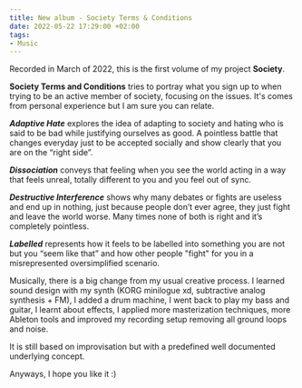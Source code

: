 ```yaml
---
title: New album - Society Terms & Conditions
date: 2022-05-22 17:29:00 +02:00
tags:
- Music
---
```


Recorded in March of 2022, this is the first volume of my project **Society**.

**Society Terms and Conditions** tries to portray what you sign up to when trying to be an active member of society, focusing on the issues. It's comes from personal experience but I am sure you can relate.

***Adaptive Hate*** explores the idea of adapting to society and hating who is said to be bad while justifying ourselves as good. A pointless battle that changes everyday just to be accepted socially and show clearly that you are on the “right side”.

***Dissociation*** conveys that feeling when you see the world acting in a way that feels unreal, totally different to you and you feel out of sync.

***Destructive Interference*** shows why many debates or fights are useless and end up in nothing, just because people don’t ever agree, they just fight and leave the world worse. Many times none of both is right and it’s completely pointless.

***Labelled*** represents how it feels to be labelled into something you are not but you “seem like that” and how other people "fight" for you in a misrepresented oversimplified scenario.

Musically, there is a big change from my usual creative process. I learned sound design with my synth (KORG minilogue xd, subtractive analog synthesis \+ FM), I added a drum machine, I went back to play my bass and guitar, I learnt about effects, I applied more masterization techniques, more Ableton tools and improved my recording setup removing all ground loops and noise.

It is still based on improvisation but with a predefined well documented underlying concept.

Anyways, I hope you like it :)